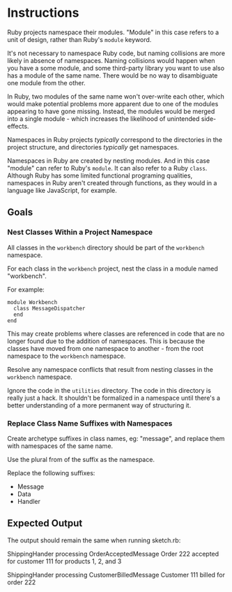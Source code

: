 # Instructions

Ruby projects namespace their modules. "Module" in this case refers to a unit of design, rather than Ruby's `module` keyword.

It's not necessary to namespace Ruby code, but naming collisions are more likely in absence of namespaces. Naming collisions would happen when you have a some module, and some third-party library you want to use also has a module of the same name. There would be no way to disambiguate one module from the other.

In Ruby, two modules of the same name won't over-write each other, which would make potential problems more apparent due to one of the modules appearing to have gone missing. Instead, the modules would be merged into a single module - which increases the likelihood of unintended side-effects.

Namespaces in Ruby projects *typically* correspond to the directories in the project structure, and directories *typically* get namespaces.

Namespaces in Ruby are created by nesting modules. And in this case "module" can refer to Ruby's `module`. It can also refer to a Ruby `class`. Although Ruby has some limited functional programing qualities, namespaces in Ruby aren't created through functions, as they would in a language like JavaScript, for example.

## Goals

### Nest Classes Within a Project Namespace

All classes in the `workbench` directory should be part of the `workbench` namespace.

For each class in the `workbench` project, nest the class in a module named "workbench".

For example:

    module Workbench
      class MessageDispatcher
      end
    end

This may create problems where classes are referenced in code that are no longer found due to the addition of namespaces. This is because the classes have moved from one namespace to another - from the root namespace to the `workbench` namespace.

Resolve any namespace conflicts that result from nesting classes in the `workbench` namespace.

Ignore the code in the `utilities` directory. The code in this directory is really just a hack. It shouldn't be formalized in a namespace until there's a better understanding of a more permanent way of structuring it.

### Replace Class Name Suffixes with Namespaces

Create archetype suffixes in class names, eg: "message", and replace them with namespaces of the same name.

Use the plural from of the suffix as the namespace.

Replace the following suffixes:

- Message
- Data
- Handler

## Expected Output

The output should remain the same when running sketch.rb:

ShippingHander processing OrderAcceptedMessage
Order 222 accepted for customer 111 for products 1, 2, and 3

ShippingHander processing CustomerBilledMessage
Customer 111 billed for order 222
